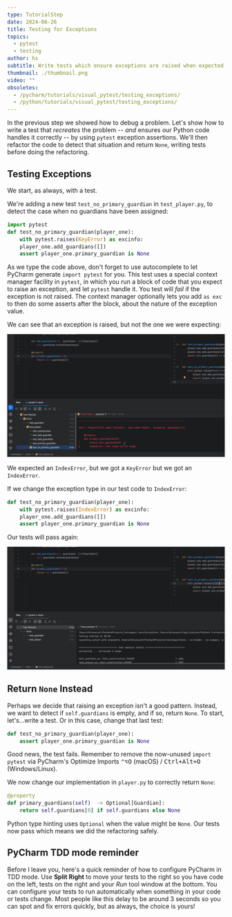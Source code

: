 ```yaml
---
type: TutorialStep
date: 2024-06-26
title: Testing for Exceptions
topics:
  - pytest
  - testing
author: hs
subtitle: Write tests which ensure exceptions are raised when expected.
thumbnail: ./thumbnail.png
video: ""
obsoletes:
  - /pycharm/tutorials/visual_pytest/testing_exceptions/
  - /python/tutorials/visual_pytest/testing_exceptions/
---
```


In the previous step we showed how to debug a problem. Let's show how to write a test that _recreates_ the problem -- _and_ ensures our Python code handles it correctly -- by using `pytest` exception assertions. We'll then refactor the code to detect that situation and return `None`, writing tests before doing the refactoring.

## Testing Exceptions

We start, as always, with a test.

We're adding a new test `test_no_primary_guardian` in `test_player.py`, to detect the case when no guardians have been assigned:

```python {
import pytest
def test_no_primary_guardian(player_one):
    with pytest.raises(KeyError) as excinfo:
    player_one.add_guardians([])
    assert player_one.primary_guardian is None
```

As we type the code above, don't forget to use autocomplete to let PyCharm generate `import pytest` for you. This test uses a special context manager facility in `pytest`, in which you run a block of code that you expect to raise an exception, and let `pytest` handle it. You test will _fail_ if the exception is not raised. The context manager optionally lets you add `as exc` to then do some asserts after the block, about the nature of the exception value.

We can see that an exception is raised, but not the one we were expecting:

![wrong-exception.png](wrong-exception.png)

We expected an `IndexError`, but we got a `KeyError` but we got an `IndexError`.

If we change the exception type in our test code to `IndexError`:

```python {
def test_no_primary_guardian(player_one):
    with pytest.raises(IndexError) as excinfo:
    player_one.add_guardians([])
    assert player_one.primary_guardian is None
```

Our tests will pass again:

![tests-passing.png](tests-passing.png)

## Return `None` Instead

Perhaps we decide that raising an exception isn't a good pattern. Instead, we want to detect if `self.guardians` is empty, and if so, return `None`. To start, let's...write a test. Or in this case, change that last test:

```python
def test_no_primary_guardian(player_one):
    assert player_one.primary_guardian is None
```

Good news, the test fails. Remember to remove the now-unused `import pytest` via PyCharm's Optimize Imports <kbd>⌃⌥O</kbd> (macOS) / <kbd>Ctrl+Alt+O</kbd> (Windows/Linux).

We now change our implementation in `player.py` to correctly return `None`:

```python
@property
def primary_guardians(self)  -> Optional[Guardian]:
    return self.guardians[0] if self.guardians else None
```

Python type hinting uses `Optional` when the value might be `None`. Our tests now pass which means we did the refactoring safely.

## PyCharm TDD mode reminder

Before I leave you, here's a quick reminder of how to configure PyCharm in TDD mode. Use **Split Right** to move your tests to the right so you have code on the left, tests on the right and your _Run_ tool window at the bottom. You can configure your tests to run automatically when something in your code or tests change. Most people like this delay to be around 3 seconds so you can spot and fix errors quickly, but as always, the choice is yours!
